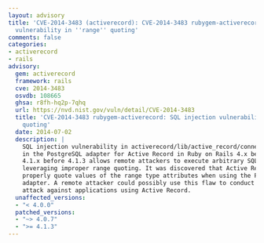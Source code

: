 ```yaml
---
layout: advisory
title: 'CVE-2014-3483 (activerecord): CVE-2014-3483 rubygem-activerecord: SQL injection
  vulnerability in ''range'' quoting'
comments: false
categories:
- activerecord
- rails
advisory:
  gem: activerecord
  framework: rails
  cve: 2014-3483
  osvdb: 108665
  ghsa: r8fh-hq2p-7qhq
  url: https://nvd.nist.gov/vuln/detail/CVE-2014-3483
  title: 'CVE-2014-3483 rubygem-activerecord: SQL injection vulnerability in ''range''
    quoting'
  date: 2014-07-02
  description: |
    SQL injection vulnerability in activerecord/lib/active_record/connection_adapters/postgresql/quoting.rb
    in the PostgreSQL adapter for Active Record in Ruby on Rails 4.x before 4.0.7 and
    4.1.x before 4.1.3 allows remote attackers to execute arbitrary SQL commands by
    leveraging improper range quoting. It was discovered that Active Record did not
    properly quote values of the range type attributes when using the PostgreSQL database
    adapter. A remote attacker could possibly use this flaw to conduct an SQL injection
    attack against applications using Active Record.
  unaffected_versions:
  - "< 4.0.0"
  patched_versions:
  - "~> 4.0.7"
  - ">= 4.1.3"
---
```


